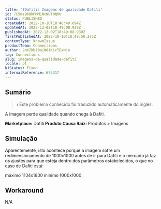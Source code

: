 ```yaml
---
title: '[Dafiti] Imagens de qualidade Dafiti'
id: 7C5ms968kPMM1NcNUT0QKU
status: PUBLISHED
createdAt: 2022-10-10T18:48:49.694Z
updatedAt: 2022-12-02T18:49:08.939Z
publishedAt: 2022-12-02T18:49:08.939Z
firstPublishedAt: 2022-10-10T18:48:50.275Z
contentType: knownIssue
productTeam: Connections
author: 2mXZkbi0oi061KicTExNjo
tag: Connections
slug: imagens-de-qualidade-dafiti
locale: pt
kiStatus: Fixed
internalReference: 675317
---
```


## Sumário

>ℹ️ Este problema conhecido foi traduzido automaticamente do inglês.


A imagem perde qualidade quando chega à Dafiti.

**Marketplace:** Dafiti
**Produto Causa Raiz:** Produtos > Imagens




## Simulação


Aparentemente, isto acontece porque a imagem sofre um redimensionamento de 1000x1000 antes de ir para Dafiti e o mercado já faz os ajustes para que esteja dentro dos parâmetros estabelecidos, o que no caso de Dafiti está:

máximo 1104x1600
minimo 1000x1000



## Workaround


N/A

